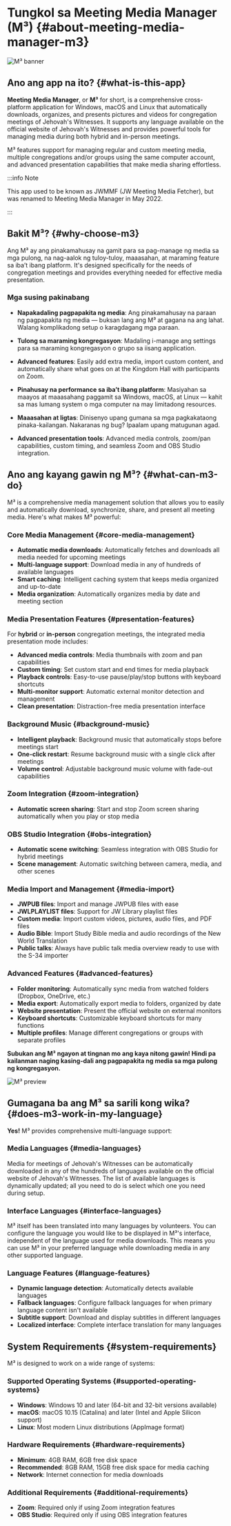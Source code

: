 # Tungkol sa Meeting Media Manager (M³) {#about-meeting-media-manager-m3}

![M³ banner](./../assets/m3-banner.png)

## Ano ang app na ito? {#what-is-this-app}

**Meeting Media Manager**, or **M³** for short, is a comprehensive cross-platform application for Windows, macOS and Linux that automatically downloads, organizes, and presents pictures and videos for congregation meetings of Jehovah's Witnesses. It supports any language available on the official website of Jehovah's Witnesses and provides powerful tools for managing media during both hybrid and in-person meetings.

M³ features support for managing regular and custom meeting media, multiple congregations and/or groups using the same computer account, and advanced presentation capabilities that make media sharing effortless.

:::info Note

This app used to be known as JWMMF (JW Meeting Media Fetcher), but was renamed to Meeting Media Manager in May 2022.

:::

## Bakit M³? {#why-choose-m3}

Ang M³ ay ang pinakamahusay na gamit para sa pag-manage ng media sa mga pulong, na nag-aalok ng tuloy-tuloy, maaasahan, at maraming feature sa iba’t ibang platform. It's designed specifically for the needs of congregation meetings and provides everything needed for effective media presentation.

### Mga susing pakinabang

- **Napakadaling pagpapakita ng media**: Ang pinakamahusay na paraan ng pagpapakita ng media — buksan lang ang M³ at gagana na ang lahat. Walang komplikadong setup o karagdagang mga paraan.

- **Tulong sa maraming kongregasyon**: Madaling i-manage ang settings para sa maraming kongregasyon o grupo sa iisang application.

- **Advanced features**: Easily add extra media, import custom content, and automatically share what goes on at the Kingdom Hall with participants on Zoom.

- **Pinahusay na performance sa iba’t ibang platform**: Masiyahan sa maayos at maaasahang paggamit sa Windows, macOS, at Linux — kahit sa mas lumang system o mga computer na may limitadong resources.

- **Maaasahan at ligtas**: Dinisenyo upang gumana sa mga pagkakataong pinaka-kailangan. Nakaranas ng bug? Ipaalam upang matugunan agad.

- **Advanced presentation tools**: Advanced media controls, zoom/pan capabilities, custom timing, and seamless Zoom and OBS Studio integration.

## Ano ang kayang gawin ng M³? {#what-can-m3-do}

M³ is a comprehensive media management solution that allows you to easily and automatically download, synchronize, share, and present all meeting media. Here's what makes M³ powerful:

### Core Media Management {#core-media-management}

- **Automatic media downloads**: Automatically fetches and downloads all media needed for upcoming meetings
- **Multi-language support**: Download media in any of hundreds of available languages
- **Smart caching**: Intelligent caching system that keeps media organized and up-to-date
- **Media organization**: Automatically organizes media by date and meeting section

### Media Presentation Features {#presentation-features}

For **hybrid** or **in-person** congregation meetings, the integrated media presentation mode includes:

- **Advanced media controls**: Media thumbnails with zoom and pan capabilities
- **Custom timing**: Set custom start and end times for media playback
- **Playback controls**: Easy-to-use pause/play/stop buttons with keyboard shortcuts
- **Multi-monitor support**: Automatic external monitor detection and management
- **Clean presentation**: Distraction-free media presentation interface

### Background Music {#background-music}

- **Intelligent playback**: Background music that automatically stops before meetings start
- **One-click restart**: Resume background music with a single click after meetings
- **Volume control**: Adjustable background music volume with fade-out capabilities

### Zoom Integration {#zoom-integration}

- **Automatic screen sharing**: Start and stop Zoom screen sharing automatically when you play or stop media

### OBS Studio Integration {#obs-integration}

- **Automatic scene switching**: Seamless integration with OBS Studio for hybrid meetings
- **Scene management**: Automatic switching between camera, media, and other scenes

### Media Import and Management {#media-import}

- **JWPUB files**: Import and manage JWPUB files with ease
- **JWLPLAYLIST files**: Support for JW Library playlist files
- **Custom media**: Import custom videos, pictures, audio files, and PDF files
- **Audio Bible**: Import Study Bible media and audio recordings of the New World Translation
- **Public talks**: Always have public talk media overview ready to use with the S-34 importer

### Advanced Features {#advanced-features}

- **Folder monitoring**: Automatically sync media from watched folders (Dropbox, OneDrive, etc.)
- **Media export**: Automatically export media to folders, organized by date
- **Website presentation**: Present the official website on external monitors
- **Keyboard shortcuts**: Customizable keyboard shortcuts for many functions
- **Multiple profiles**: Manage different congregations or groups with separate profiles

**Subukan ang M³ ngayon at tingnan mo ang kaya nitong gawin! Hindi pa kailanman naging kasing-dali ang pagpapakita ng media sa mga pulong ng kongregasyon.**

![M³ preview](./../assets/m3-preview.png)

## Gumagana ba ang M³ sa sarili kong wika? {#does-m3-work-in-my-language}

**Yes!** M³ provides comprehensive multi-language support:

### Media Languages {#media-languages}

Media for meetings of Jehovah's Witnesses can be automatically downloaded in any of the hundreds of languages available on the official website of Jehovah's Witnesses. The list of available languages is dynamically updated; all you need to do is select which one you need during setup.

### Interface Languages {#interface-languages}

M³ itself has been translated into many languages by volunteers. You can configure the language you would like to be displayed in M³'s interface, independent of the language used for media downloads. This means you can use M³ in your preferred language while downloading media in any other supported language.

### Language Features {#language-features}

- **Dynamic language detection**: Automatically detects available languages
- **Fallback languages**: Configure fallback languages for when primary language content isn't available
- **Subtitle support**: Download and display subtitles in different languages
- **Localized interface**: Complete interface translation for many languages

## System Requirements {#system-requirements}

M³ is designed to work on a wide range of systems:

### Supported Operating Systems {#supported-operating-systems}

- **Windows**: Windows 10 and later (64-bit and 32-bit versions available)
- **macOS**: macOS 10.15 (Catalina) and later (Intel and Apple Silicon support)
- **Linux**: Most modern Linux distributions (AppImage format)

### Hardware Requirements {#hardware-requirements}

- **Minimum**: 4GB RAM, 6GB free disk space
- **Recommended**: 8GB RAM, 15GB free disk space for media caching
- **Network**: Internet connection for media downloads

### Additional Requirements {#additional-requirements}

- **Zoom**: Required only if using Zoom integration features
- **OBS Studio**: Required only if using OBS integration features
